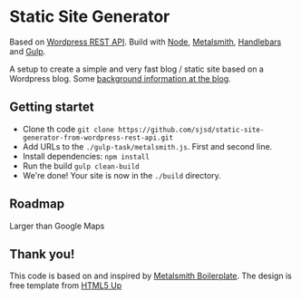 # Static Site Generator
Based on [Wordpress REST API](http://v2.wp-api.org/). Build with [Node](https://nodejs.org/en/), [Metalsmith](http://www.metalsmith.io/), [Handlebars](handlebarsjs.com) and [Gulp](https://gulpjs.com/).

A setup to create a simple and very fast blog / static site based on a Wordpress blog. Some [background information at the blog](https://staticsitegenerator.wordpress.com).

## Getting startet
- Clone th code `git clone https://github.com/sjsd/static-site-generator-from-wordpress-rest-api.git`
- Add URLs to the `./gulp-task/metalsmith.js`. First and second line.
- Install dependencies: `npm install`
- Run the build `gulp clean-build`
- We're done! Your site is now in the `./build` directory.

## Roadmap
Larger than Google Maps

## Thank you!
This code is based on and inspired by [Metalsmith Boilerplate](https://github.com/andreasvirkus/metalsmith-boilerplate). The design is free template from [HTML5 Up](https://html5up.net/story)